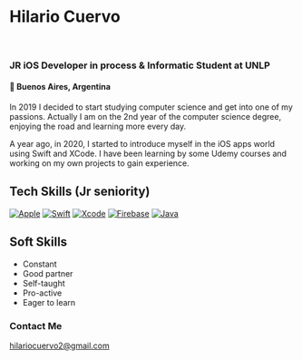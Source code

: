 # Hilario Cuervo
</br>

### JR iOS Developer in process & Informatic Student at UNLP

#### 📍 Buenos Aires, Argentina

In 2019 I decided to start studying computer science and get into one of my passions.
Actually I am on the 2nd year of the computer science degree, enjoying the road and learning more every day.

A year ago, in 2020, I started to introduce myself in the iOS apps world using Swift and XCode.
I have been learning by some Udemy courses and working on my own projects to gain experience.


## Tech Skills (Jr seniority)

[![Apple](https://img.shields.io/badge/iOS-999999?style=for-the-badge&logo=apple&logoColor=white&labelColor=101010)]()
[![Swift](https://img.shields.io/badge/Swift-FA7343?style=for-the-badge&logo=swift&logoColor=white&labelColor=101010)]()
[![Xcode](https://img.shields.io/badge/Xcode-1575F9?style=for-the-badge&logo=xcode&logoColor=white&labelColor=101010)]()
[![Firebase](https://img.shields.io/badge/Firebase-FFCA28?style=for-the-badge&logo=firebase&logoColor=white&labelColor=101010)]()
[![Java](https://img.shields.io/badge/Java-007396?style=for-the-badge&logo=java&logoColor=white&labelColor=101010)]()


## Soft Skills

* Constant
* Good partner
* Self-taught
* Pro-active
* Eager to learn


### Contact Me

hilariocuervo2@gmail.com